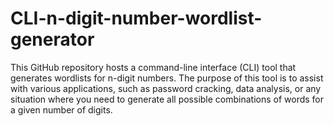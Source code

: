 # CLI-n-digit-number-wordlist-generator
This GitHub repository hosts a command-line interface (CLI) tool that generates wordlists for n-digit numbers. The purpose of this tool is to assist with various applications, such as password cracking, data analysis, or any situation where you need to generate all possible combinations of words for a given number of digits.
